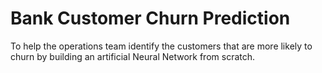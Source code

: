 # Bank Customer Churn Prediction
 To help the operations team identify the customers that are more likely to churn by building an artificial Neural Network from scratch.
